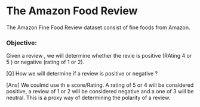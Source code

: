 # The Amazon Food Review

The Amazon Fine Food Review dataset consist of fine foods from Amazon.

### Objective:
Given a review , we will determine whether the revie is positive (RAting 4 or 5 ) or negative (rating of 1 or 2).

[Q] How we will determine if a review is positive or negative ?

[Ans] We coulmd use th e score/Rating. A rating of 5 or 4 will be considered positive, a review of 1 or 2 will be considered negative and a one of 3 will be neutral. This is a proxy way of determining the polarity of a review. 

